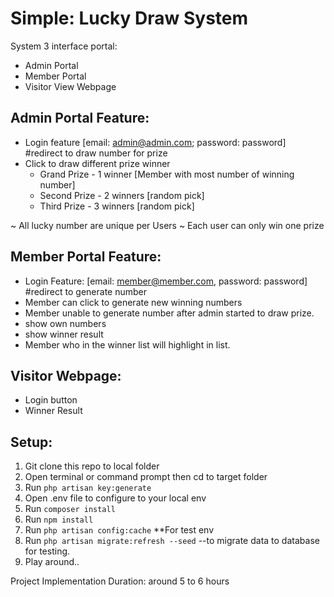 Simple: Lucky Draw System
=================
System 3 interface portal:
- Admin Portal
- Member Portal
- Visitor View Webpage

Admin Portal Feature:
---------
- Login feature [email: admin@admin.com; password: password]
    #redirect to draw number for prize
- Click to draw different prize winner
    * Grand Prize - 1 winner [Member with most number of winning number]
    * Second Prize - 2 winners [random pick]
    * Third Prize - 3 winners [random pick]

~ All lucky number are unique per Users
~ Each user can only win one prize

Member Portal Feature:
----------
- Login Feature: [email: member@member.com, password: password]
    #redirect to generate number
- Member can click to generate new winning numbers
- Member unable to generate number after admin started to draw prize.
- show own numbers
- show winner result
- Member who in the winner list will highlight in list.

Visitor Webpage:
-----------
- Login button
- Winner Result

Setup:
-------
1. Git clone this repo to local folder
2. Open terminal or command prompt then cd to target folder
3. Run ```php artisan key:generate ``` 
4. Open .env file to configure to your local env
5. Run ```composer install```
6. Run ```npm install```
7. Run ```php artisan config:cache``` **For test env
8. Run ```php artisan migrate:refresh --seed```
--to migrate data to database for testing.
9. Play around..

Project Implementation Duration: around 5 to 6 hours